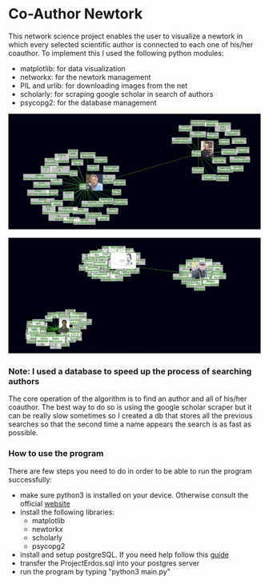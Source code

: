 # Co-Author Newtork
  This network science project enables the user to visualize a newtork in which every selected scientific author is connected to each one of his/her coauthor.
  To implement this I used the following python modules:
  * matplotlib: for data visualization
  * networkx: for the newtork management
  * PIL and urlib: for downloading images from the net
  * scholarly: for scraping google scholar in search of authors
  * psycopg2: for the database management



![Output Example](/assets/images/example1.png)

![Output Example](/assets/images/example2.png)



### Note: I used a database to speed up the process of searching authors
The core operation of the algorithm is to find an author and all of his/her coauthor. The best way to do so is using the google scholar scraper but it can be really slow sometimes so I created a db that stores all the previous searches so that the second time a name appears the search is as fast as possible.

### How to use the program
There are few steps you need to do in order to be able to run the program successfully:
* make sure python3 is installed on your device. Otherwise consult the official [website](https://www.python.org/about/gettingstarted/)
* install the following libraries:
    * matplotlib
    * newtorkx
    * scholarly
    * psycopg2
* install and setup postgreSQL. If you need help follow this [guide](https://www.prisma.io/dataguide/postgresql/setting-up-a-local-postgresql-database)
* transfer the ProjectErdos.sql into your postgres server
* run the program by typing "python3 main.py"

